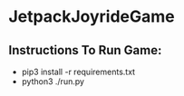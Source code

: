 # JetpackJoyrideGame

## Instructions To Run Game:

* pip3 install -r requirements.txt
* python3 ./run.py
